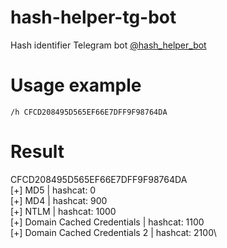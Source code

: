# hash-helper-tg-bot
Hash identifier Telegram bot [@hash_helper_bot](https://t.me/hash_helper_bot)
# Usage example
`/h CFCD208495D565EF66E7DFF9F98764DA`
# Result
CFCD208495D565EF66E7DFF9F98764DA\
[+] MD5 | hashcat: 0\
[+] MD4 | hashcat: 900\
[+] NTLM | hashcat: 1000\
[+] Domain Cached Credentials | hashcat: 1100\
[+] Domain Cached Credentials 2 | hashcat: 2100\
